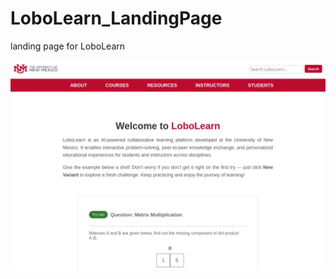# LoboLearn_LandingPage
landing page for LoboLearn

![screenshot](https://github.com/Opt-n-Est-Lab/LoboLearn_LandingPage/blob/main/screenshot.png)
